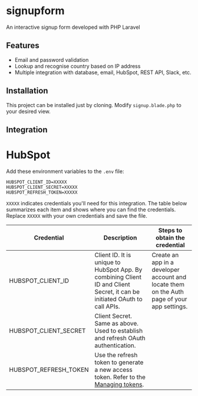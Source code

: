 # signupform
An interactive signup form developed with PHP Laravel

## Features
- Email and password validation
- Lookup and recognise country based on IP address
- Multiple integration with database, email, HubSpot, REST API, Slack, etc.

## Installation
This project can be installed just by cloning. Modify `signup.blade.php` to your desired view.

## Integration
# HubSpot
Add these environment variables to the `.env` file:

```
HUBSPOT_CLIENT_ID=XXXXX
HUBSPOT_CLIENT_SECRET=XXXXX
HUBSPOT_REFRESH_TOKEN=XXXXX
```
`XXXXX` indicates credentials you'll need for this integration. The table below summarizes each item and shows where you can find the credentials. Replace `XXXXX` with your own credentials and save the file.

| Credential | Description | Steps to obtain the credential |
|---|---|---|
| HUBSPOT_CLIENT_ID | Client ID. It is unique to HubSpot App. By combining Client ID and Client Secret, it can be initiated OAuth to call APIs. | Create  an app in a developer account and locate them on the Auth page of your app settings. |
| HUBSPOT_CLIENT_SECRET | Client Secret. Same as above. Used to establish and refresh OAuth authentication. |
| HUBSPOT_REFRESH_TOKEN | Use the refresh token to generate a new access token. Refer to the [Managing tokens](https://developers.hubspot.com/docs/api/oauth/tokens). |
